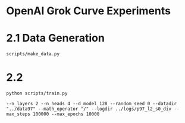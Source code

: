 # OpenAI Grok Curve Experiments

# 2.1 Data Generation
`scripts/make_data.py`

# 2.2

`python scripts/train.py`

`
--n_layers 2
--n_heads 4
--d_model
128
--random_seed
0
--datadir
"../data97"
--math_operator
"/"
--logdir
../logs/p97_l2_s0_div
--max_steps
100000
--max_epochs
10000
`